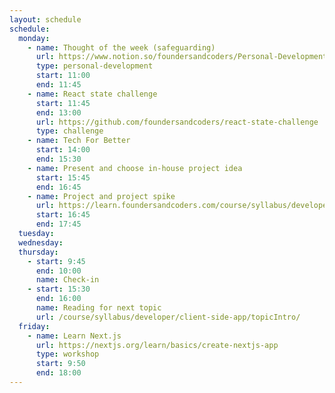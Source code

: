 ```yaml
---
layout: schedule
schedule:
  monday:
    - name: Thought of the week (safeguarding)
      url: https://www.notion.so/foundersandcoders/Personal-Development-91fe75c7e2cc4f989954108729a2c834
      type: personal-development
      start: 11:00
      end: 11:45
    - name: React state challenge
      start: 11:45
      end: 13:00
      url: https://github.com/foundersandcoders/react-state-challenge
      type: challenge
    - name: Tech For Better
      start: 14:00
      end: 15:30
    - name: Present and choose in-house project idea
      start: 15:45
      end: 16:45
    - name: Project and project spike 
      url: https://learn.foundersandcoders.com/course/syllabus/developer/client-side-app/project/#spike
      start: 16:45
      end: 17:45
  tuesday:
  wednesday:
  thursday:
    - start: 9:45
      end: 10:00
      name: Check-in
    - start: 15:30
      end: 16:00
      name: Reading for next topic
      url: /course/syllabus/developer/client-side-app/topicIntro/
  friday:
    - name: Learn Next.js
      url: https://nextjs.org/learn/basics/create-nextjs-app
      type: workshop
      start: 9:50
      end: 18:00
---
```

